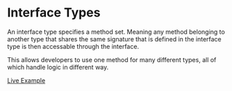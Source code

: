 # Interface Types
An interface type specifies a method set. Meaning any method belonging to another type that shares the same signature that is defined in the interface type is then accessable through the interface.

This allows developers to use one method for many different types, all of which handle logic in different way.

[Live Example](https://play.golang.org/p/xxa1SdVuqof)
